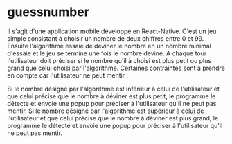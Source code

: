 # guessnumber

Il s'agit d'une application mobile développé en React-Native. C'est un jeu simple consistant à choisir un nombre de deux chiffres entre 0 et 99. Ensuite l'algorithme essaie de deviner le nombre en un nombre minimal d'essaie et le jeu se termine une fois le nombre deviné. A chaque tour l'utilisateur doit préciser si le nombre qu'il à choisi est plus petit ou plus grand que celui choisi par l'algorithme. Certaines contraintes sont à prendre en compte car l'utilisateur ne peut mentir :


Si le nombre désigné par l'algorithme est inférieur à celui de l'utilisateur et que celui précise que le nombre à déviner est plus petit, le programme le détecte et envoie une popup pour préciser à l'utilisateur qu'il ne peut pas mentir.
Si le nombre désigné par l'algorithme est supérieur à celui de l'utilisateur et que celui précise que le nombre à déviner est plus grand, le programme le détecte et envoie une popup pour préciser à l'utilisateur qu'il ne peut pas mentir.